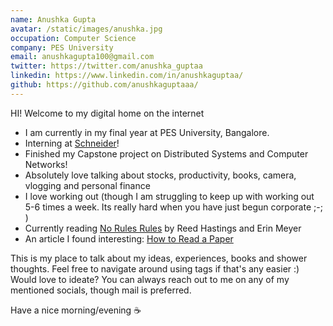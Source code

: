 ```yaml
---
name: Anushka Gupta
avatar: /static/images/anushka.jpg
occupation: Computer Science
company: PES University
email: anushkagupta100@gmail.com
twitter: https://twitter.com/anushka_guptaa
linkedin: https://www.linkedin.com/in/anushkaguptaa/
github: https://github.com/anushkaguptaaa/
---
```


HI! Welcome to my digital home on the internet

- I am currently in my final year at PES University, Bangalore.
- Interning at [Schneider](https://www.se.com/ww/en/)!
- Finished my Capstone project on Distributed Systems and Computer Networks!
- Absolutely love talking about stocks, productivity, books, camera, vlogging and personal finance
- I love working out (though I am struggling to keep up with working out 5-6 times a week. Its really hard when you have just begun corporate ;-; )
- Currently reading [No Rules Rules](https://amzn.eu/d/9gjNreZ) by Reed Hastings and Erin Meyer
- An article I found interesting: [How to Read a Paper](http://ccr.sigcomm.org/online/files/p83-keshavA.pdf)

This is my place to talk about my ideas, experiences, books and shower thoughts. Feel free to navigate around using tags if that's any easier :) Would love to ideate? You can always reach out to me on any of my mentioned socials, though mail is preferred.

Have a nice morning/evening ☕
